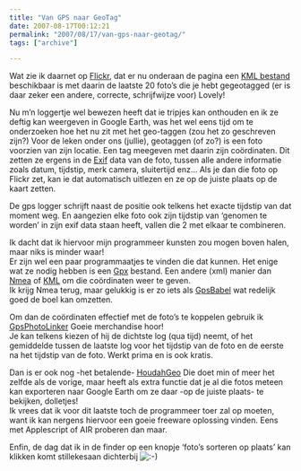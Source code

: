 ```yaml
---
title: "Van GPS naar GeoTag"
date: 2007-08-17T00:12:21
permalink: "2007/08/17/van-gps-naar-geotag/"
tags: ["archive"]

---
```

Wat zie ik daarnet op [Flickr](http://www.flickr.com/photos/simonvanherweghe/ "http://www.flickr.com/photos/simonvanherweghe/"), dat er nu onderaan de pagina een [KML bestand](http://api.flickr.com/services/feeds/geo/?id=40396650@N00&lang=en-us&format=kml_nl "http://api.flickr.com/services/feeds/geo/?id=40396650@N00&lang=en-us&format=kml_nl") beschikbaar is met daarin de laatste 20 foto’s die je hebt gegeotagged (er is daar zeker een andere, correcte, schrijfwijze voor) Lovely!

Nu m’n loggertje wel bewezen heeft dat ie tripjes kan onthouden en ik ze deftig kan weergeven in Google Earth, was het wel eens tijd om te onderzoeken hoe het nu zit met het geo-taggen (zou het zo geschreven zijn?) Voor de leken onder ons (jullie), geotaggen (of zo?) is een foto voorzien van zijn locatie. Een tag meegeven met daarin zijn coördinaten. Dit zetten ze ergens in de [Exif](http://nl.wikipedia.org/wiki/Exchangeable_image_file_format "http://nl.wikipedia.org/wiki/Exchangeable_image_file_format") data van de foto, tussen alle andere informatie zoals datum, tijdstip, merk camera, sluitertijd enz… Als je dan die foto op Flickr zet, kan ie dat automatisch uitlezen en ze op de juiste plaats op de kaart zetten.

De gps logger schrijft naast de positie ook telkens het exacte tijdstip van dat moment weg. En aangezien elke foto ook zijn tijdstip van ‘genomen te worden’ in zijn exif data staan heeft, vallen die 2 met elkaar te combineren.

Ik dacht dat ik hiervoor mijn programmeer kunsten zou mogen boven halen, maar niks is minder waar!  
Er zijn wel een paar programmaatjes te vinden die dat kunnen. Het enige wat ze nodig hebben is een [Gpx](http://www.topografix.com/gpx.asp "http://www.topografix.com/gpx.asp") bestand. Een andere (xml) manier dan [Nmea](http://nl.wikipedia.org/wiki/NMEA-0183 "http://nl.wikipedia.org/wiki/NMEA-0183") of [KML](http://code.google.com/apis/kml/documentation/ "http://code.google.com/apis/kml/documentation/") om die coördinaten weer te geven.  
Ik krijg Nmea terug, maar gelukkig is er zo iets als [GpsBabel](http://www.gpsbabel.org/ "http://www.gpsbabel.org/") wat redelijk goed de boel kan omzetten.

Om dan de coördinaten effectief met de foto’s te koppelen gebruik ik [GpsPhotoLinker](http://oregonstate.edu/~earlyj/gpsphotolinker/index.php "http://oregonstate.edu/~earlyj/gpsphotolinker/index.php") Goeie merchandise hoor!  
Je kan telkens kiezen of hij de dichtste log (qua tijd) neemt, of het gemiddelde tussen de laatste log voor het tijdstip van de foto en de eerste na het tijdstip van de foto. Werkt prima en is ook kratis.

Dan is er ook nog -het betalende- [HoudahGeo](http://www.houdah.com/houdahGeo/ "http://www.houdah.com/houdahGeo/") Die doet min of meer het zelfde als de vorige, maar heeft als extra functie dat je al die fotos meteen kan exporteren naar Google Earth om ze daar -op de juiste plaats- te bekijken, dolletjes!  
Ik vrees dat ik voor dit laatste toch de programmeer toer zal op moeten, want ik kan nergens hiervoor een goeie freeware oplossing vinden. Eens met Applescript of AIR proberen dan maar.

Enfin, de dag dat ik in de finder op een knopje ‘foto’s sorteren op plaats’ kan klikken komt stillekesaan dichterbij ![:-)](http://www.donebysimon.be/blog/wp-includes/images/smilies/icon_smile.gif)
